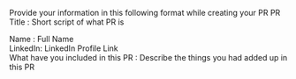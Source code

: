 Provide your information in this following format while creating your PR
PR Title : Short script of what PR is

Name : Full Name  <br>
LinkedIn: LinkedIn Profile Link  <br>
What have you included in this PR : Describe the things you had added up in this PR  <br>
